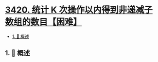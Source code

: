 # [3420. 统计 K 次操作以内得到非递减子数组的数目【困难】](https://github.com/Tdahuyou/TNotes.leetcode/tree/main/notes/3420.%20%E7%BB%9F%E8%AE%A1%20K%20%E6%AC%A1%E6%93%8D%E4%BD%9C%E4%BB%A5%E5%86%85%E5%BE%97%E5%88%B0%E9%9D%9E%E9%80%92%E5%87%8F%E5%AD%90%E6%95%B0%E7%BB%84%E7%9A%84%E6%95%B0%E7%9B%AE%E3%80%90%E5%9B%B0%E9%9A%BE%E3%80%91)

<!-- region:toc -->

- [1. 📝 概述](#1--概述)

<!-- endregion:toc -->

## 1. 📝 概述

